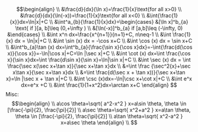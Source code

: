 $$\begin{align} \\
&\frac{d}{dx}(\ln x)=\frac{1}{x}\text{for all x>0} \\
&\frac{d}{dx}(\ln(-x))=\frac{1}{x}\text{for all x<0} \\
&\int{\frac{1}{x}}dx=\ln|x|+C \\
&\int^a_{b}{\frac{1}{x}dx}=\begin{cases}
&[\ln x]^b_{a} \text{ if }[a, b]\leq (0,+\infty ) \\
&[\ln(-x)]^b_{a} if [a,b]\leq (-\infty, 0)
&\end{cases} \\
&\int x^n dx=\frac{x^{n+1}}{n+1}+C, n\neq-1 \\
&\int \frac{1}{x} dx = \ln|x|+C \\
&\int \sin (x) dx = -\cos x+C \\
&\int \cos (x) dx = \sin x+C \\
&\int^b_{a}\tan (x) dx=\int^b_{a}{\frac{\sin x}{\cos x}dx}=-\int{\frac{d(\cos x)}{\cos x}}=-\ln|\cos x|+C=\ln |\sec x|+C \\
&\int \cot (x) dx=\int \frac{\cos x}{\sin x}dx=\int \frac{d\sin x}{\sin x}=\ln|\sin x|+C \\
&\int \sec (x) dx = \int \frac{\sec x(\sec x+\tan x)}{\sec x+\tan x}dx \\
&=\int \frac {\sec^2{x}+\sec x\tan x}{\sec x+\tan x}dx \\
&=\int \frac{d(\sec x + \tan x))}{\sec x+\tan x}=\ln |\sec x + \tan x|+C \\
&\int \csc (x)dx=-\ln|\csc x+\cot x|+C \\
&\int e^x dx=e^x +C \\
&\int \frac{1}{1+x^2}dx=\arctan x+C
\end{align}
$$
Misc:
$$\begin{align} \\
a\cos \theta=\sqrt{ a^2-x^2 } x=a\sin \theta, \theta \in [\frac{-\pi}{2}, \frac{\pi}{2}] \\
a\sec \theta=\sqrt{ x^2+a^2 } x=a\tan \theta, \theta \in [\frac{-\pi}{2}, \frac{\pi}{2}] \\
a\tan \theta=\sqrt{ x^2-a^2 } x=a\sec \theta
\end{align} \\
$$
